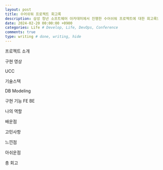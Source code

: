 ```yaml
---
layout: post
title: 수어쉬워 프로젝트 회고록
description: 삼성 청년 소프트웨어 아카데미에서 진행한 수어쉬워 프로젝트에 대한 회고록입니다.
date: 2024-02-20 00:00:00 +0900
categories: Life # Develop, Life, DevOps, Conference
comments: true
type: writing # done, writing, hide
---
```


프로젝트 소개

구현 영상

UCC

기술스텍

DB Modeling

구현 기능
FE
BE

나의 역할

배운점

고민사항

느낀점

아쉬운점

총 회고
